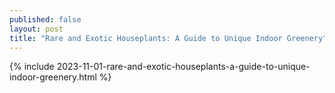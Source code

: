 ```yaml
---
published: false
layout: post
title: "Rare and Exotic Houseplants: A Guide to Unique Indoor Greenery"
---
```

{% include 2023-11-01-rare-and-exotic-houseplants-a-guide-to-unique-indoor-greenery.html %}
